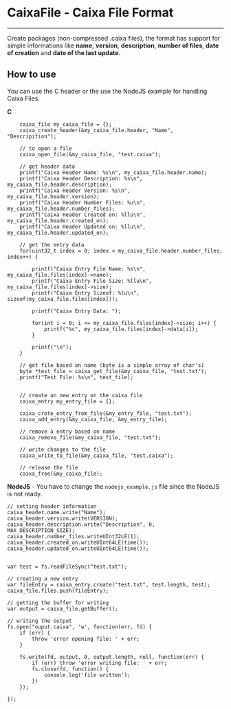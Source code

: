 # CaixaFile - Caixa File Format
---

Create packages (non-compressed .caixa files), the format has support for simple informations like **name**, **version**, **description**, **number of files**, **date of creation** and **date of the last update**.


## How to use
You can use the C header or the use the NodeJS example for handling Caixa Files.

**C**

```
	caixa_file my_caixa_file = {};
	caixa_create_header(&my_caixa_file.header, "Name", "Descripition");

	// to open a file
	caixa_open_file(&my_caixa_file, "test.caixa");

	// get header data
	printf("Caixa Header Name: %s\n", my_caixa_file.header.name);
	printf("Caixa Header Description: %s\n", my_caixa_file.header.description);
	printf("Caixa Header Version: %s\n", my_caixa_file.header.version);
	printf("Caixa Header Number Files: %u\n", my_caixa_file.header.number_files);
	printf("Caixa Header Created on: %llu\n", my_caixa_file.header.created_on);
	printf("Caixa Header Updated on: %llu\n", my_caixa_file.header.updated_on);

	// get the entry data
	for(uint32_t index = 0; index < my_caixa_file.header.number_files; index++) {

	    printf("Caixa Entry File Name: %s\n", my_caixa_file.files[index]->name);
	    printf("Caixa Entry File Size: %llu\n", my_caixa_file.files[index]->size);
	    printf("Caixa Entry Sizeof: %lu\n", sizeof(my_caixa_file.files[index]));
	
	    printf("Caixa Entry Data: ");

	    for(int i = 0; i <= my_caixa_file.files[index]->size; i++) {
	    	printf("%c", my_caixa_file.files[index]->data[i]);	
	    }
		
	    printf("\n");
	}

	// get file based on name (byte is a simple array of char's)
	byte *test_file = caixa_get_file(&my_caixa_file, "test.txt");
	printf("Test File: %s\n", test_file);


	// create an new entry on the caixa file
	caixa_entry my_entry_file = {};

	caixa_crete_entry_from_file(&my_entry_file, "test.txt");
	caixa_add_entry(&my_caixa_file, &my_entry_file);

	// remove a entry based on name
	caixa_remove_file(&my_caixa_file, "test.txt");

	// write changes to the file
	caixa_write_to_file(&my_caixa_file, "test.caixa");

	// release the file
	caixa_free(&my_caixa_file);

```



**NodeJS** - You have to change the `nodejs_example.js` file since the NodeJS is not ready.

```
// setting header information
caixa_header.name.write("Name");
caixa_header.version.write(VERSION);
caixa_header.description.write("Description", 0, MAX_DESCRIPTION_SIZE);
caixa_header.number_files.writeUInt32LE(1);
caixa_header.created_on.writeUInt64LE(time());
caixa_header.updated_on.writeUInt64LE(time());


var test = fs.readFileSync("test.txt");

// creating a new entry
var fileEntry = caixa_entry.create("test.txt", test.length, test);
caixa_file.files.push(fileEntry);

// getting the buffer for writing
var output = caixa_file.getBuffer();

// writing the output
fs.open("ouput.caixa", 'w', function(err, fd) {
    if (err) {
        throw 'error opening file: ' + err;
    }

    fs.write(fd, output, 0, output.length, null, function(err) {
        if (err) throw 'error writing file: ' + err;
        fs.close(fd, function() {
            console.log('file written');
        })
    });

});

```